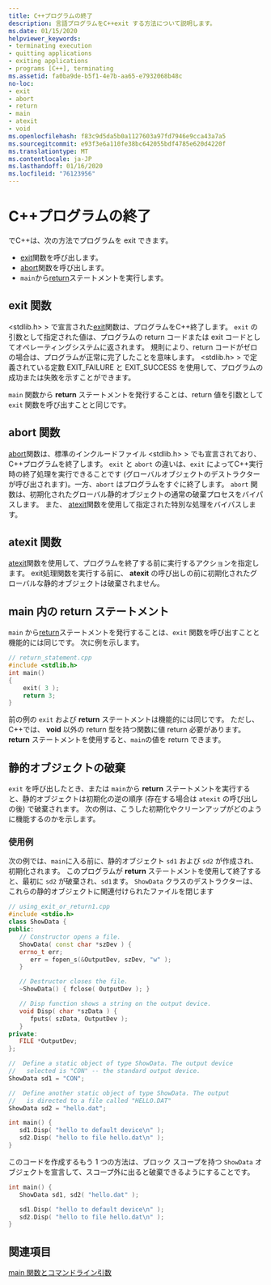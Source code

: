 ```yaml
---
title: C++プログラムの終了
description: 言語プログラムをC++exit する方法について説明します。
ms.date: 01/15/2020
helpviewer_keywords:
- terminating execution
- quitting applications
- exiting applications
- programs [C++], terminating
ms.assetid: fa0ba9de-b5f1-4e7b-aa65-e7932068b48c
no-loc:
- exit
- abort
- return
- main
- atexit
- void
ms.openlocfilehash: f83c9d5da5b0a1127603a97fd7946e9cca43a7a5
ms.sourcegitcommit: e93f3e6a110fe38bc642055bdf4785e620d4220f
ms.translationtype: MT
ms.contentlocale: ja-JP
ms.lasthandoff: 01/16/2020
ms.locfileid: "76123956"
---
```

# <a name="c-program-termination"></a>C++プログラムの終了

でC++は、次の方法でプログラムを exit できます。

- [exit](exit-function.md)関数を呼び出します。
- [abort](abort-function.md)関数を呼び出します。
- `main`から[return](return-statement-cpp.md)ステートメントを実行します。

## <a name="opno-locexit-function"></a>exit 関数

\<stdlib.h> > で宣言された[exit](../c-runtime-library/reference/exit-exit-exit.md)関数は、プログラムをC++終了します。 `exit` の引数として指定された値は、プログラムの return コードまたは exit コードとしてオペレーティングシステムに返されます。 規則により、return コードがゼロの場合は、プログラムが正常に完了したことを意味します。 \<stdlib.h> > で定義されている定数 EXIT_FAILURE と EXIT_SUCCESS を使用して、プログラムの成功または失敗を示すことができます。

`main` 関数から **return** ステートメントを発行することは、return 値を引数として `exit` 関数を呼び出すことと同じです。

## <a name="opno-locabort-function"></a>abort 関数

[abort](../c-runtime-library/reference/abort.md)関数は、標準のインクルードファイル \<stdlib.h> > でも宣言されており、 C++プログラムを終了します。 `exit` と `abort` の違いは、`exit` によってC++実行時の終了処理を実行できることです (グローバルオブジェクトのデストラクターが呼び出されます)。一方、`abort` はプログラムをすぐに終了します。 `abort` 関数は、初期化されたグローバル静的オブジェクトの通常の破棄プロセスをバイパスします。 また、 [atexit](../c-runtime-library/reference/atexit.md)関数を使用して指定された特別な処理をバイパスします。

## <a name="opno-locatexit-function"></a>atexit 関数

[atexit](../c-runtime-library/reference/atexit.md)関数を使用して、プログラムを終了する前に実行するアクションを指定します。 exit処理関数を実行する前に、 **atexit** の呼び出しの前に初期化されたグローバルな静的オブジェクトは破棄されません。

## <a name="opno-locreturn-statement-in-opno-locmain"></a>main 内の return ステートメント

`main` から[return](return-statement-cpp.md)ステートメントを発行することは、`exit` 関数を呼び出すことと機能的には同じです。 次に例を示します。

```cpp
// return_statement.cpp
#include <stdlib.h>
int main()
{
    exit( 3 );
    return 3;
}
```

前の例の `exit` および **return** ステートメントは機能的には同じです。 ただし、 C++では、 **void** 以外の return 型を持つ関数に値 return 必要があります。 **return** ステートメントを使用すると、`main`の値を return できます。

## <a name="destruction-of-static-objects"></a>静的オブジェクトの破棄

`exit` を呼び出したとき、または `main`から **return** ステートメントを実行すると、静的オブジェクトは初期化の逆の順序 (存在する場合は `atexit` の呼び出しの後) で破棄されます。 次の例は、こうした初期化やクリーンアップがどのように機能するのかを示します。

### <a name="example"></a>使用例

次の例では、`main`に入る前に、静的オブジェクト `sd1` および `sd2` が作成され、初期化されます。 このプログラムが **return** ステートメントを使用して終了すると、最初に `sd2` が破棄され、`sd1`ます。 `ShowData` クラスのデストラクターは、これらの静的オブジェクトに関連付けられたファイルを閉じます

```cpp
// using_exit_or_return1.cpp
#include <stdio.h>
class ShowData {
public:
   // Constructor opens a file.
   ShowData( const char *szDev ) {
   errno_t err;
      err = fopen_s(&OutputDev, szDev, "w" );
   }

   // Destructor closes the file.
   ~ShowData() { fclose( OutputDev ); }

   // Disp function shows a string on the output device.
   void Disp( char *szData ) {
      fputs( szData, OutputDev );
   }
private:
   FILE *OutputDev;
};

//  Define a static object of type ShowData. The output device
//   selected is "CON" -- the standard output device.
ShowData sd1 = "CON";

//  Define another static object of type ShowData. The output
//   is directed to a file called "HELLO.DAT"
ShowData sd2 = "hello.dat";

int main() {
   sd1.Disp( "hello to default device\n" );
   sd2.Disp( "hello to file hello.dat\n" );
}
```

このコードを作成するもう 1 つの方法は、ブロック スコープを持つ `ShowData` オブジェクトを宣言して、スコープ外に出ると破棄できるようにすることです。

```cpp
int main() {
   ShowData sd1, sd2( "hello.dat" );

   sd1.Disp( "hello to default device\n" );
   sd2.Disp( "hello to file hello.dat\n" );
}
```

## <a name="see-also"></a>関連項目

[main 関数とコマンドライン引数](main-function-command-line-args.md)
